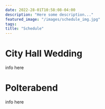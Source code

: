 ```yaml
---
date: 2022-28-01T10:58:08-04:00
description: "Here some description..."
featured_image: "/images/schedule_img.jpg"
tags: 
title: "Schedule"
---
```


# City Hall Wedding
info here

# Polterabend
info here
